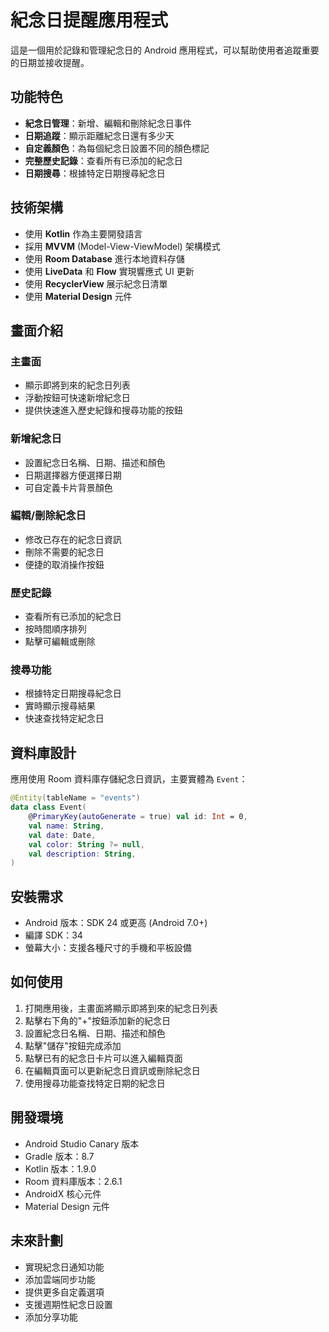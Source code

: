 # 紀念日提醒應用程式

這是一個用於記錄和管理紀念日的 Android 應用程式，可以幫助使用者追蹤重要的日期並接收提醒。

## 功能特色

- **紀念日管理**：新增、編輯和刪除紀念日事件
- **日期追蹤**：顯示距離紀念日還有多少天
- **自定義顏色**：為每個紀念日設置不同的顏色標記
- **完整歷史記錄**：查看所有已添加的紀念日
- **日期搜尋**：根據特定日期搜尋紀念日

## 技術架構

- 使用 **Kotlin** 作為主要開發語言
- 採用 **MVVM** (Model-View-ViewModel) 架構模式
- 使用 **Room Database** 進行本地資料存儲
- 使用 **LiveData** 和 **Flow** 實現響應式 UI 更新
- 使用 **RecyclerView** 展示紀念日清單
- 使用 **Material Design** 元件

## 畫面介紹

### 主畫面
- 顯示即將到來的紀念日列表
- 浮動按鈕可快速新增紀念日
- 提供快速進入歷史紀錄和搜尋功能的按鈕

### 新增紀念日
- 設置紀念日名稱、日期、描述和顏色
- 日期選擇器方便選擇日期
- 可自定義卡片背景顏色

### 編輯/刪除紀念日
- 修改已存在的紀念日資訊
- 刪除不需要的紀念日
- 便捷的取消操作按鈕

### 歷史記錄
- 查看所有已添加的紀念日
- 按時間順序排列
- 點擊可編輯或刪除

### 搜尋功能
- 根據特定日期搜尋紀念日
- 實時顯示搜尋結果
- 快速查找特定紀念日

## 資料庫設計

應用使用 Room 資料庫存儲紀念日資訊，主要實體為 `Event`：

```kotlin
@Entity(tableName = "events")
data class Event(
    @PrimaryKey(autoGenerate = true) val id: Int = 0,
    val name: String,
    val date: Date,
    val color: String ?= null,
    val description: String,
)
```

## 安裝需求

- Android 版本：SDK 24 或更高 (Android 7.0+)
- 編譯 SDK：34
- 螢幕大小：支援各種尺寸的手機和平板設備

## 如何使用

1. 打開應用後，主畫面將顯示即將到來的紀念日列表
2. 點擊右下角的"+"按鈕添加新的紀念日
3. 設置紀念日名稱、日期、描述和顏色
4. 點擊"儲存"按鈕完成添加
5. 點擊已有的紀念日卡片可以進入編輯頁面
6. 在編輯頁面可以更新紀念日資訊或刪除紀念日
7. 使用搜尋功能查找特定日期的紀念日

## 開發環境

- Android Studio Canary 版本
- Gradle 版本：8.7
- Kotlin 版本：1.9.0
- Room 資料庫版本：2.6.1
- AndroidX 核心元件
- Material Design 元件

## 未來計劃

- 實現紀念日通知功能
- 添加雲端同步功能
- 提供更多自定義選項
- 支援週期性紀念日設置
- 添加分享功能
